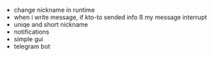 - change nickname in runtime
- when i write message, if kto-to sended info ß my message interrupt
- uniqe and short nickname
- notifications
- simple gui
- telegram bot

